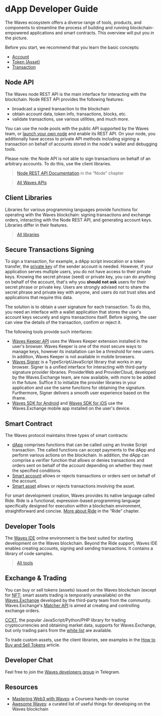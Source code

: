 # dApp Developer Guide

The Waves ecosystem offers a diverse range of tools, products, and components to streamline the process of building and running  blockchain-empowered applications and smart contracts. This overview will put you in the picture.

Before you start, we recommend that you learn the basic concepts:

* [Account](/en/blockchain/account/)
* [Token (Asset)](/en/blockchain/token/)
* [Transaction](/en/blockchain/transaction/)

## Node API

The Waves node REST API is the main interface for interacting with the blockchain. Node REST API provides the following features:

* broadcast a signed transaction to the blockchain
* obtain account data, token info, transactions, blocks, etc.
* validate transactions, use various utilities, and much more.

You can use the node pools with the public API supported by the Waves team, or [launch your own node](/en/waves-node/how-to-install-a-node/how-to-install-a-node) and enable its REST API. On your node, you additionally have access to private API methods including signing a transaction on behalf of accounts stored in the node's wallet and debugging tools.

Please note: the Node API is not able to sign transactions on behalf of an arbitrary accounts. To do this, use the client libraries.

> [Node REST API Documentation](/en/waves-node/node-api/) in the “Node” chapter

> [All Waves APIs](/en/building-apps/waves-api-and-sdk/)

## Client Libraries

Libraries for various programming languages provide functions for operating with the Waves blockchain: signing transactions and exchange orders, interacting with the Node REST API, and generating account keys. Libraries differ in their features.

> [All libraries](/en/building-apps/waves-api-and-sdk/client-libraries/)

## Secure Transactions Signing

To sign a transaction, for example, a dApp script invocation or a token transfer, the [private key](/en/blockchain/account/#keys) of the sender account is needed. However, if your application serves multiple users, you do not have access to their private keys. Knowing the secret phrase (seed) or private key, you can do anything on behalf of the account, that's why you **should not ask** users for their secret phrase or private key. Users are strongly advised not to share the secret phrase and private key with anyone, and users do not trust sites and applications that require this data.

The solution is to obtain a user signature for each transaction. To do this, you need an interface with a wallet application that stores the user's account keys securely and signs transactions itself. Before signing, the user can view the details of the transaction, confirm or reject it.

The following tools provide such interfaces:

* [Waves Keeper API](/en/ecosystem/waves-keeper/waves-keeper-api) uses the Waves Keeper extension installed in the user's browser. Waves Keeper is one of the most secure ways to manage keys, however its installation can be a threshold for new users. In addition, Waves Keeper is not available in mobile browsers.
* [Waves Signer](/en/building-apps/waves-api-and-sdk/client-libraries/signer) is a TypeScript/JavaScript library that works in any browser. Signer is a unified interface for interacting with third-party signature provider libraries. ProviderWeb and ProviderCloud, developed by the Waves.Exchange team, are now available, with more to be added in the future. Suffice it to initialize the provider libraries in your application and use the same functions for obtaining the signature. Furthermore, Signer delivers a smooth user experience based on the iframe.
* [Waves SDK for Android](https://github.com/wavesplatform/WavesSDK-android) and [Waves SDK for iOS](https://github.com/wavesplatform/WavesSDK-iOS) use the Waves.Exchange mobile app installed on the user's device.

## Smart Contract

The Waves protocol maintains three types of smart contracts:

* [dApp](/en/building-apps/smart-contracts/what-is-a-dapp) comprises functions that can be called using an Invoke Script transaction. The called functions can accept payments to the dApp and perform various actions on the blockchain. In addition, the dApp can comprise a verifier function that allows or denies transactions and orders sent on behalf of the account depending on whether they meet the specified conditions.
* [Smart account](/en/building-apps/smart-contracts/what-is-smart-account) allows or rejects transactions or orders sent on behalf of the account.
* [Smart asset](/en/building-apps/smart-contracts/what-is-smart-asset) allows or rejects transactions involving the asset.

For smart development creation, Waves provides its native language called Ride. Ride is a functional, expression-based programming language specifically designed for execution within a blockchain environment, straightforward and concise. [More about Ride](/en/ride/) in the “Ride” chapter.

## Developer Tools

The [Waves IDE](/en/building-apps/smart-contracts/tools/waves-ide) online environment is the best suited for starting development on the Waves blockchain. Beyond the Ride support, Waves IDE enables creating accounts, signing and sending transactions. It contains a library of code samples.

> [All tools](/en/building-apps/smart-contracts/tools/)

## Exchange & Trading

You can buy or sell tokens (assets) issued on the Waves blockchain (except for [NFT](/en/blockchain/token/non-fungible-token); smart assets trading is temporarily unavailable) on the [Waves.Exchange](https://waves.exchange/) developed by the third-party team from the community. Waves.Exchange's [Matcher API](https://docs.waves.exchange/en/waves-matcher/matcher-api) is aimed at creating and controlling exchange orders.

[CCXT](https://docs.waves.exchange/en/ccxt/), the popular JavaScript/Python/PHP library for trading cryptocurrencies and obtaining market data, supports for Waves.Exchange, but only trading pairs from the [white list](https://marketdata.wavesplatform.com/api/v1/tickers) are available.

To trade custom assets, use the client libraries, see examples in the [How to Buy and Sell Tokens](/en/building-apps/how-to/basic/trading) article.

## Developer Chat

Feel free to join the [Waves developers group](https://t.me/waves_ride_dapps_dev) in Telegram.

## Resources

* [Mastering Web3 with Waves](https://www.coursera.org/learn/mastering-web3-waves): a Coursera hands-on course
* [Awesome Waves](https://github.com/msmolyakov/awesome-waves): a curated list of useful things for developing on the Waves blockchain
